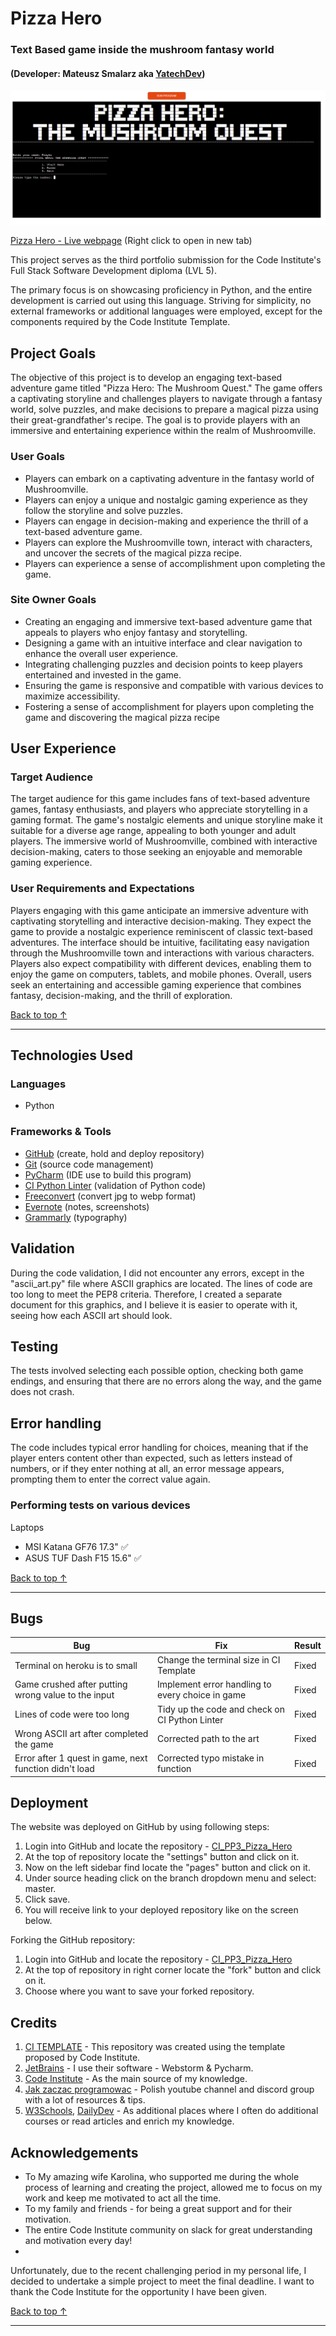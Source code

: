 # Pizza Hero
### Text Based game inside the mushroom fantasy world
#### (Developer: Mateusz Smalarz aka [YatechDev](https://github.com/YatechDev))

![Mockup image](docs/mockup.png)

[Pizza Hero - Live webpage](https://pizza-hero-742dd83e8c30.herokuapp.com/) (Right click to
open in new tab)

This project serves as the third portfolio submission for the Code Institute's Full Stack Software Development diploma (LVL 5). 

The primary focus is on showcasing proficiency in Python, and the entire development is carried out using this language.
Striving for simplicity, no external frameworks or additional languages were employed, except for the components required by the Code Institute Template.

## Project Goals

The objective of this project is to develop an engaging text-based adventure game 
titled "Pizza Hero: The Mushroom Quest." The game offers a captivating storyline 
and challenges players to navigate through a fantasy world, solve puzzles, and 
make decisions to prepare a magical pizza using their great-grandfather's recipe. 
The goal is to provide players with an immersive and entertaining experience within the realm of Mushroomville.

### User Goals
- Players can embark on a captivating adventure in the fantasy world of Mushroomville.
- Players can enjoy a unique and nostalgic gaming experience as they follow the storyline and solve puzzles.
- Players can engage in decision-making and experience the thrill of a text-based adventure game.
- Players can explore the Mushroomville town, interact with characters, and uncover the secrets of the magical pizza recipe.
- Players can experience a sense of accomplishment upon completing the game.

### Site Owner Goals
- Creating an engaging and immersive text-based adventure game that appeals to players who enjoy fantasy and storytelling.
- Designing a game with an intuitive interface and clear navigation to enhance the overall user experience.
- Integrating challenging puzzles and decision points to keep players entertained and invested in the game.
- Ensuring the game is responsive and compatible with various devices to maximize accessibility.
- Fostering a sense of accomplishment for players upon completing the game and discovering the magical pizza recipe

## User Experience

### Target Audience
The target audience for this game includes fans of text-based adventure games, 
fantasy enthusiasts, and players who appreciate storytelling in a gaming format. 
The game's nostalgic elements and unique storyline make it suitable for a diverse 
age range, appealing to both younger and adult players. The immersive world of 
Mushroomville, combined with interactive decision-making, caters to those seeking 
an enjoyable and memorable gaming experience.

### User Requirements and Expectations

Players engaging with this game anticipate an immersive adventure with 
captivating storytelling and interactive decision-making. They expect the game 
to provide a nostalgic experience reminiscent of classic text-based adventures. 
The interface should be intuitive, facilitating easy navigation through the 
Mushroomville town and interactions with various characters. Players also expect 
compatibility with different devices, enabling them to enjoy the game on computers, 
tablets, and mobile phones. Overall, users seek an entertaining and accessible 
gaming experience that combines fantasy, decision-making, and the thrill of exploration.

[Back to top &uarr;](#Pizza-Hero)
<hr>

## Technologies Used

### Languages
- Python

### Frameworks & Tools
- [GitHub](https://github.com/) (create, hold and deploy repository)
- [Git](https://git-scm.com/) (source code management)
- [PyCharm](https://www.jetbrains.com/pycharm/) (IDE use to build this program)
- [CI Python Linter](https://pep8ci.herokuapp.com/) (validation of Python code)
- [Freeconvert](https://www.freeconvert.com/jpg-to-webp) (convert jpg to webp format)
- [Evernote](https://evernote.com/) (notes, screenshots)
- [Grammarly](https://www.grammarly.com/) (typography)

## Validation

During the code validation, I did not encounter any errors, except in the 
"ascii_art.py" file where ASCII graphics are located. The lines of code are 
too long to meet the PEP8 criteria. Therefore, I created a separate document 
for this graphics, and I believe it is easier to operate with it, 
seeing how each ASCII art should look.

## Testing
The tests involved selecting each possible option, checking both game endings, 
and ensuring that there are no errors along the way, and the game does not crash.

## Error handling
The code includes typical error handling for choices, meaning that if the 
player enters content other than expected, such as letters instead of numbers, 
or if they enter nothing at all, an error message appears, prompting them to 
enter the correct value again.

### Performing tests on various devices
Laptops
- MSI Katana GF76 17.3" ✅
- ASUS TUF Dash F15 15.6" ✅

[Back to top &uarr;](#Pizza-Hero)
<hr>

## Bugs

| **Bug**                                                | **Fix**                                          | **Result** |
|--------------------------------------------------------|--------------------------------------------------|------------|
| Terminal on heroku is to small                         | Change the terminal size in CI Template          | Fixed      |
| Game crushed after putting wrong value to the input    | Implement error handling to every choice in game | Fixed      |
| Lines of code were too long                            | Tidy up the code and check on CI Python Linter   | Fixed      |
| Wrong ASCII art after completed the game               | Corrected path to the art                        | Fixed      |
| Error after 1 quest in game, next function didn't load | Corrected typo mistake in function               | Fixed      |

## Deployment
The website was deployed on GitHub by using following steps:
1. Login into GitHub and locate the repository - [CI_PP3_Pizza_Hero](https://github.com/YatechDev/CI_PP3_Pizza_Hero)
2. At the top of repository locate the "settings" button and click on it.
3. Now on the left sidebar find locate the "pages" button and click on it.
4. Under source heading click on the branch dropdown menu and select: master.
5. Click save.
6. You will receive link to your deployed repository like on the screen below.


Forking the GitHub repository:
1. Login into GitHub and locate the repository - [CI_PP3_Pizza_Hero](https://github.com/YatechDev/CI_PP3_Pizza_Hero)
2. At the top of repository in right corner locate the "fork" button and click on it.
3. Choose where you want to save your forked repository.

## Credits

1. [CI TEMPLATE](https://github.com/Code-Institute-Org/gitpod-full-template) - This repository was created using the
   template proposed by Code Institute.
2. [JetBrains](https://www.jetbrains.com/) - I use their software - Webstorm & Pycharm.
3. [Code Institute](https://codeinstitute.net/) - As the main source of my knowledge.
4. [Jak zaczac programowac](https://jakzaczacprogramowac.pl/) - Polish youtube channel and discord group with a lot of
   resources & tips.
5. [W3Schools](https://www.w3schools.com/), [DailyDev](https://daily.dev/) -
   As additional places where I often do additional courses or read articles and enrich my knowledge.

## Acknowledgements
- To My amazing wife Karolina, who supported me during the whole process of learning and creating the project, allowed
  me to focus on my work and keep me motivated to act all the time.
- To my family and friends - for being a great support and for their motivation.
- The entire Code Institute community on slack for great understanding and motivation every day!
- 
Unfortunately, due to the recent challenging period in my personal life, I decided to undertake 
a simple project to meet the final deadline. I want to thank the Code Institute for the opportunity I have been given.

[Back to top &uarr;](#Pizza-Hero)
<hr>